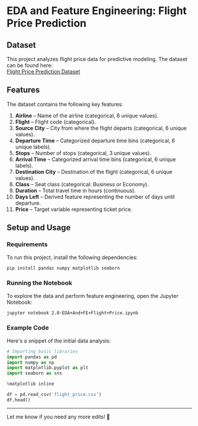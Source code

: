 # EDA and Feature Engineering: Flight Price Prediction  

## Dataset  
This project analyzes flight price data for predictive modeling. The dataset can be found here:  
[Flight Price Prediction Dataset](https://www.kaggle.com/datasets/shubhambathwal/flight-price-prediction)  

## Features  
The dataset contains the following key features:  

1. **Airline** – Name of the airline (categorical, 6 unique values).  
2. **Flight** – Flight code (categorical).  
3. **Source City** – City from where the flight departs (categorical, 6 unique values).  
4. **Departure Time** – Categorized departure time bins (categorical, 6 unique labels).  
5. **Stops** – Number of stops (categorical, 3 unique values).  
6. **Arrival Time** – Categorized arrival time bins (categorical, 6 unique labels).  
7. **Destination City** – Destination of the flight (categorical, 6 unique values).  
8. **Class** – Seat class (categorical: Business or Economy).  
9. **Duration** – Total travel time in hours (continuous).  
10. **Days Left** – Derived feature representing the number of days until departure.  
11. **Price** – Target variable representing ticket price.  

## Setup and Usage  

### Requirements  
To run this project, install the following dependencies:  

```bash
pip install pandas numpy matplotlib seaborn
```

### Running the Notebook  
To explore the data and perform feature engineering, open the Jupyter Notebook:  

```bash
jupyter notebook 2.0-EDA+And+FE+Flight+Price.ipynb
```

### Example Code  
Here's a snippet of the initial data analysis:  

```python
# Importing basic libraries
import pandas as pd
import numpy as np
import matplotlib.pyplot as plt
import seaborn as sns

%matplotlib inline

df = pd.read_csv('flight_price.csv')
df.head()
```

---

Let me know if you need any more edits! 🚀
